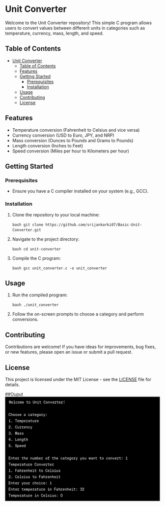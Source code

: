# Unit Converter

Welcome to the Unit Converter repository! This simple C program allows users to convert values between different units in categories such as temperature, currency, mass, length, and speed.

## Table of Contents

- [Unit Converter](#unit-converter)
  - [Table of Contents](#table-of-contents)
  - [Features](#features)
  - [Getting Started](#getting-started)
    - [Prerequisites](#prerequisites)
    - [Installation](#installation)
  - [Usage](#usage)
  - [Contributing](#contributing)
  - [License](#license)

## Features

- Temperature conversion (Fahrenheit to Celsius and vice versa)
- Currency conversion (USD to Euro, JPY, and NRP)
- Mass conversion (Ounces to Pounds and Grams to Pounds)
- Length conversion (Inches to Feet)
- Speed conversion (Miles per hour to Kilometers per hour)

## Getting Started

### Prerequisites

- Ensure you have a C compiler installed on your system (e.g., GCC).

### Installation

1. Clone the repository to your local machine:

   ``bash
   git clone https://github.com/srijankarki07/Basic-Unit-Converter.git
   ``

2. Navigate to the project directory:

   ``bash
   cd unit-converter
   ``

3. Compile the C program:

   ``bash
   gcc unit_converter.c -o unit_converter
   ``

## Usage

1. Run the compiled program:

   ``bash
   ./unit_converter
   ``

2. Follow the on-screen prompts to choose a category and perform conversions.

## Contributing

Contributions are welcome! If you have ideas for improvements, bug fixes, or new features, please open an issue or submit a pull request.

## License

This project is licensed under the MIT License - see the [LICENSE](LICENSE) file for details.

##Ouput
![Alt text](image.png)